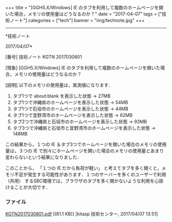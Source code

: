 ﻿+++
title = "[GGH5.X/Windows] IE のタブを利用して複数のホームページを開いた場合，メモリの使用量はどうなるのか？"
date = "2017-04-07"
tags = ["技術ノート"]
categories = ["tech"]
banner = "img/technote.jpg"
+++

-----------------------------------------------------------------------------------------------------------------------------

*技術ノート

2017/04/07*


[番号]
技術ノート KGTN 2017030801

[現象]
[GGH5.X/Windows] IE
のタブを利用して複数のホームページを開いた場合，メモリの使用量はどうなるのか？

[説明]
以下のメモリの使用量は，実測値になります．

1. タブ1つで about:blank を表示した状態 → 27MB
2. タブ1つで沖縄県のホームページを表示した状態 → 54MB
3. タブ1つで石垣市のホームページを表示した状態 → 44MB
4. タブ1つで宜野湾市のホームページを表示した状態 → 62MB
5. タブ2つで沖縄県と石垣市のホームページを表示した状態 → 93MB
6. タブ3つで沖縄県と石垣市と宜野湾市のホームページを表示した状態 → 148MB

この結果から，１つの IE
＆タブ3つでホームページを開いた場合のメモリの使用量は，３つの IE
で別々にホームページを開いた場合のメモリの使用量とあまり変わらないという結果になりました．

このことから， 「１つの IE だから負荷が軽い」
と考えてタブを多く開くと，メモリ不足が発生する可能性があります．１つのサーバーを多くのユーザーで利用
（共用）
するSBC環境では，ブラウザのタブを多く開かないような利用を心掛けることが大切です．


### ファイル

 
 


[KGTN2017030801.pdf](http://techreport.kitasp.net/attachments/download/3323/KGTN2017030801.pdf)
 [(61.1 KB)] [kitasp 技術センター, 2017/04/07
13:51]


 


 

